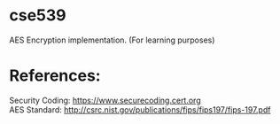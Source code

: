 # cse539
AES Encryption implementation. (For learning purposes)
# References:
Security Coding: https://www.securecoding.cert.org  
AES Standard: http://csrc.nist.gov/publications/fips/fips197/fips-197.pdf  

